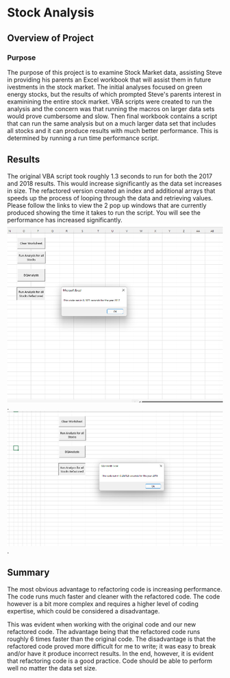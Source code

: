# Stock Analysis
## Overview of Project
### Purpose
The purpose of this project is to examine Stock Market data, assisting Steve in providing his parents an Excel workbook that will assist them in future ivestments in the stock market. The initial analyses focused on green energy stocks, but the results of which prompted Steve's parents interest in examinining the entire stock market. VBA scripts were created to run the analysis and the concern was that running the macros on larger data sets would prove cumbersome and slow. Then final workbook contains a script that can run the same analysis but on a much larger data set that includes all stocks and it can produce results with much better performance. This is determined by running a run time performance script.
## Results
The original VBA script took roughly 1.3 seconds to run for both the 2017 and 2018 results. This would increase significantly as the data set increases in size. The refactored version created an index and additional arrays that speeds up the process of looping through the data and retrieving values. Please follow the links to view the 2 pop up windows that are currently produced showing the time it takes to run the script. You will see the performance has increased significantly. ![Please Follow link](https://github.com/JeremyKRay/stock-analysis/blob/3783d18d1476a9d0018a6f64645fbae7f07d30e8/VBA_Challenge_2017.png).![Please Follow link](https://github.com/JeremyKRay/stock-analysis/blob/2aa53730b41907122c651e97cac1a8da00d1cc93/VBA_Challenge_2018.png). 
## Summary 
The most obvious advantage to refactoring code is increasing performance. The code runs much faster and cleaner with the refactored code. The code however is a bit more complex and requires a higher level of coding expertise, which could be considered a disadvantage. 

This was evident when working with the original code and our new refactored code. The advantage being that the refactored code runs roughly 6 times faster than the original code. The disadvantage is that the refactored code proved more difficult for me to write; it was easy to break and/or have it produce incorrect results. In the end, however, it is evident that refactoring code is a good practice. Code should be able to perform well no matter the data set size. 
